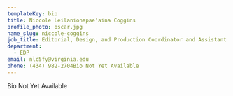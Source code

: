 ```yaml
---
templateKey: bio
title: Niccole Leilanionapae‘aina Coggins
profile_photo: oscar.jpg
name_slug: niccole-coggins
job_title: Editorial, Design, and Production Coordinator and Assistant Project Editor
department:
  - EDP
email: nlc5fy@virginia.edu
phone: (434) 982-2704Bio Not Yet Available
---
```

Bio Not Yet Available